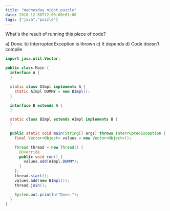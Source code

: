 ```yaml
---
title: "Wednesday night puzzle"
date: 2010-12-08T12:00:00+01:00
tags: ["java","puzzle"]
---
```


What's the result of running this piece of code?

a) Done.
b) InterruptedException is thrown
c) It depends
d) Code doesn't compile

```java
import java.util.Vector;

public class Main {
  interface A {
  }

  static class AImpl implements A {
    static AImpl DUMMY = new BImpl();
  }

  interface B extends A {
  }

  static class BImpl extends AImpl implements B {
  }

  public static void main(String[] args) throws InterruptedException {
    final Vector<Object> values = new Vector<Object>();

    Thread thread = new Thread() {
      @Override
      public void run() {
        values.add(AImpl.DUMMY);
      }
    };
    thread.start();
    values.add(new BImpl());
    thread.join();

    System.out.println("Done.");
  }
}
```
